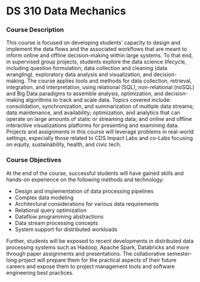 # DS 310 Data Mechanics

### Course Description
This course is focused on developing students’ capacity to design and implement the data flows and the associated workflows that are meant to inform online and offline decision-making within large systems. To that end, in supervised group projects, students explore the data science lifecycle, including question formulation, data collection and cleaning (data wrangling), exploratory data analysis and visualization, and decision-making. The course applies tools and methods for data collection, retrieval, integration, and interpretation, using relational (SQL), non-relational (noSQL) and Big Data paradigms to assemble analysis, optimization, and decision-making algorithms to track and scale data. Topics covered include: consolidation, synchronization, and summarization of multiple data streams; data maintenance, and availability; optimization, and analytics that can operate on large amounts of static or streaming data; and online and offline interactive visualizations platforms for presenting and examining data. Projects and assignments in this course will leverage problems in real-world settings, especially those related to CDS Impact Labs and co-Labs focusing on equity, sustainability, health, and civic tech.


### Course Objectives
At the end of the course, successful students will have gained skills and hands-on experience on the following methods and technology: 

- Design and implementation of data processing pipelines 
- Complex data modeling 
- Architectural considerations for various data requirements 
- Relational query optimization 
- Dataflow programming abstractions 
- Data stream processing concepts 
- System support for distributed workloads 

Further, students will be exposed to recent developments in distributed data processing systems such as Hadoop, Apache Spark, Databricks and more through paper assignments and presentations. The collaborative semester-long project will prepare them for the practical aspects of their future careers and expose them to project management tools and software engineering best practices. 